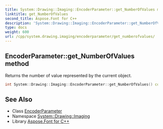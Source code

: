 ```yaml
---
title: System::Drawing::Imaging::EncoderParameter::get_NumberOfValues method
linktitle: get_NumberOfValues
second_title: Aspose.Font for C++
description: 'System::Drawing::Imaging::EncoderParameter::get_NumberOfValues method. Returns the number of value represented by the current object in C++.'
type: docs
weight: 600
url: /cpp/system.drawing.imaging/encoderparameter/get_numberofvalues/
---
```

## EncoderParameter::get_NumberOfValues method


Returns the number of value represented by the current object.

```cpp
int System::Drawing::Imaging::EncoderParameter::get_NumberOfValues() const
```

## See Also

* Class [EncoderParameter](../)
* Namespace [System::Drawing::Imaging](../../)
* Library [Aspose.Font for C++](../../../)
